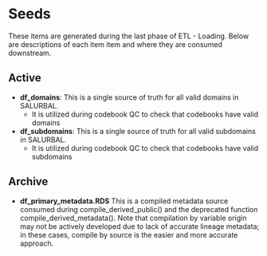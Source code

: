 # Seeds

These items are generated during the last phase of ETL -  Loading. Below are descriptions of each item item and where they are consumed downstream. 

## Active

- **df_domains**: This is a single source of truth for all valid domains in SALURBAL. 
  - It is utilized during codebook QC to check that codebooks have valid domains
- **df_subdomains**: This is a single source of truth for all valid subdomains in SALURBAL. 
  - It is utilized during codebook QC to check that codebooks have valid subdomains


## Archive

- **df_primary_metadata.RDS** This is a compiled metadata source consumed during compile_derived_public() and the deprecated function compile_derived_metadata(). Note that compilation by variable origin may not be actively developed due to lack of accurate lineage metadata; in these cases, compile by source is the easier and more accurate approach.
